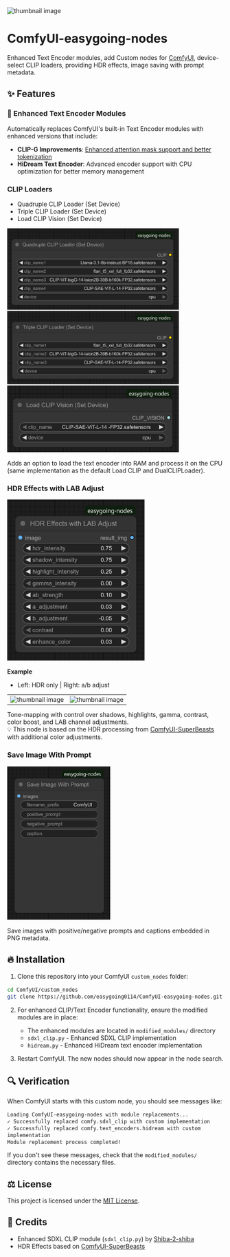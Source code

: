 <img width="705" height="500" alt="thumbnail image" src="Images/thumbnail image.png">

# ComfyUI-easygoing-nodes

Enhanced Text Encoder modules, add Custom nodes for [ComfyUI](https://github.com/comfyanonymous/ComfyUI), device-select CLIP loaders, providing HDR effects, image saving with prompt metadata.

## ✨ Features

### 🔧 Enhanced Text Encoder Modules

Automatically replaces ComfyUI's built-in Text Encoder modules with enhanced versions that include:

- **CLIP-G Improvements**: [Enhanced attention mask support and better tokenization](https://note.com/gentle_murre488/n/n12f2ecce1e00)
- **HiDream Text Encoder**: Advanced encoder support with CPU optimization for better memory management

### CLIP Loaders
- Quadruple CLIP Loader (Set Device)
- Triple CLIP Loader (Set Device)  
- Load CLIP Vision (Set Device)

<img width="400" height="189" alt="QuadrupleCLIPLoaderSetDevice node" src="Images/QuadrupleCLIPLoaderSetDevice node.png">
<img width="400" height="170" alt="TripleCLIPLoaderSetDevice node" src="Images/TripleCLIPLoaderSetDevice node.png">
<img width="400" height="155" alt="CLIPVisionLoaderSetDevice node" src="Images/CLIPVisionLoaderSetDevice node.png">

  Adds an option to load the text encoder into RAM and process it on the CPU (same implementation as the default Load CLIP and DualCLIPLoader).

### HDR Effects with LAB Adjust

<img width="320" height="374" alt="HDREffectsLabAdjust node" src="Images/HDREffectsLabAdjust node.png">

**Example**
- Left: HDR only | Right: a/b adjust 

<table>
  <tr>
    <td><img width="353" height="250" alt="thumbnail image" src="Images/no ab_adjust.png"></td>
    <td><img width="353" height="250" alt="thumbnail image" src="Images/thumbnail image.png"></td>
  </tr>
</table>

  Tone-mapping with control over shadows, highlights, gamma, contrast, color boost, and LAB channel adjustments.  
  💡 This node is based on the HDR processing from [ComfyUI-SuperBeasts](https://github.com/SuperBeastsAI/ComfyUI-SuperBeasts) with additional color adjustments.

### **Save Image With Prompt**

<img width="240" height="356" alt="SaveImageWithPrompt node" src="Images/SaveImageWithPrompt node.png">

  Save images with positive/negative prompts and captions embedded in PNG metadata.

## 🔥 Installation
1. Clone this repository into your ComfyUI `custom_nodes` folder:

```bash
cd ComfyUI/custom_nodes
git clone https://github.com/easygoing0114/ComfyUI-easygoing-nodes.git
```

2. For enhanced CLIP/Text Encoder functionality, ensure the modified modules are in place:
   - The enhanced modules are located in `modified_modules/` directory
   - `sdxl_clip.py` - Enhanced SDXL CLIP implementation
   - `hidream.py` - Enhanced HiDream text encoder implementation

3. Restart ComfyUI. The new nodes should now appear in the node search.

## 🔍 Verification

When ComfyUI starts with this custom node, you should see messages like:
```
Loading ComfyUI-easygoing-nodes with module replacements...
✓ Successfully replaced comfy.sdxl_clip with custom implementation
✓ Successfully replaced comfy.text_encoders.hidream with custom implementation
Module replacement process completed!
```

If you don't see these messages, check that the `modified_modules/` directory contains the necessary files.

## ⚖️ License
This project is licensed under the [MIT License](LICENSE).

## 🙏 Credits
- Enhanced SDXL CLIP module (`sdxl_clip.py`) by [Shiba-2-shiba](https://github.com/Shiba-2-shiba)
- HDR Effects based on [ComfyUI-SuperBeasts](https://github.com/SuperBeastsAI/ComfyUI-SuperBeasts)
